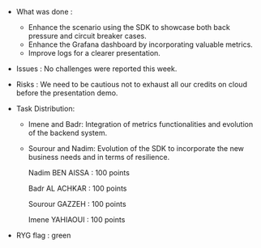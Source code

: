 * What was done :
  - Enhance the scenario using the SDK to showcase both back pressure and circuit breaker cases.
  - Enhance the Grafana dashboard by incorporating valuable metrics.
  - Improve logs for a clearer presentation.

* Issues : No challenges were reported this week. 

* Risks :  We need to be cautious not to exhaust all our credits on cloud before the presentation demo.

* Task Distribution:
  
   - Imene and Badr: Integration of metrics functionalities and evolution of the backend system.
   - Sourour and Nadim: Evolution of the SDK to incorporate the new business needs and in terms of resilience.
     
      Nadim BEN AISSA : 100 points
  
      Badr AL ACHKAR : 100 points
  
        Sourour GAZZEH : 100 points
  
      Imene YAHIAOUI : 100 points

* RYG flag : green
